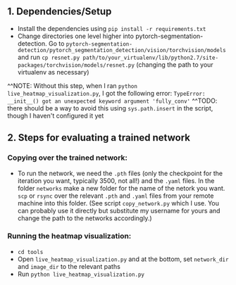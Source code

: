 ## 1. Dependencies/Setup
* Install the dependencies using ```pip install -r requirements.txt```
* Change directories one level higher into pytorch-segmentation-detection. Go to ```pytorch-segmentation-detection/pytorch_segmentation_detection/vision/torchvision/models``` and run ```cp resnet.py path/to/your_virtualenv/lib/python2.7/site-packages/torchvision/models/resnet.py``` (changing the path to your virtualenv as necessary)

^^NOTE: Without this step, when I ran ```python live_heatmap_visualization.py```, I got the following error: ```TypeError: __init__() got an unexpected keyword argument 'fully_conv'```
^^TODO: there should be a way to avoid this using ```sys.path.insert``` in the script, though I haven't configured it yet

## 2. Steps for evaluating a trained network
### Copying over the trained network:
* To run the network, we need the ```.pth``` files (only the checkpoint for the iteration you want, typically 3500, not all!) and the ```.yaml``` files. In the folder ```networks``` make a new folder for the name of the netork you want. ```scp``` or ```rsync``` over the relevant ```.pth``` and ```.yaml``` files from your remote machine into this folder. (See script ```copy_network.py``` which I use. You can probably use it directly but substitute my username for yours and change the path to the networks accordingly.)
### Running the heatmap visualization:
* ```cd tools```
* Open ```live_heatmap_visualization.py``` and at the bottom, set ```network_dir``` and ```image_dir``` to the relevant paths
* Run ```python live_heatmap_visualization.py```
